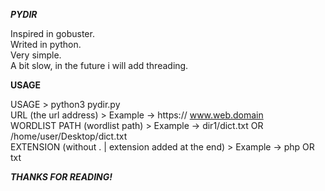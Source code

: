***PYDIR***
                                                                                                                                                 
Inspired in gobuster.                                                                            
Writed in python.                                                                            
Very simple.                                                                            
A bit slow, in the future i will add threading.                                                                            
                                                                                                                                                 
                                                                                                                                                 
**USAGE**
                                                                                                                                                 
USAGE > python3 pydir.py                                                                           
URL (the url address) > Example -> https:// www.web.domain                                                                            
WORDLIST PATH (wordlist path) > Example -> dir1/dict.txt OR /home/user/Desktop/dict.txt                                                                             
EXTENSION (without . | extension added at the end) > Example -> php OR txt                                                                            
                                                                                                                                                 
                                                                                                                                                 
***THANKS FOR READING!***                                                                                                                                                  
